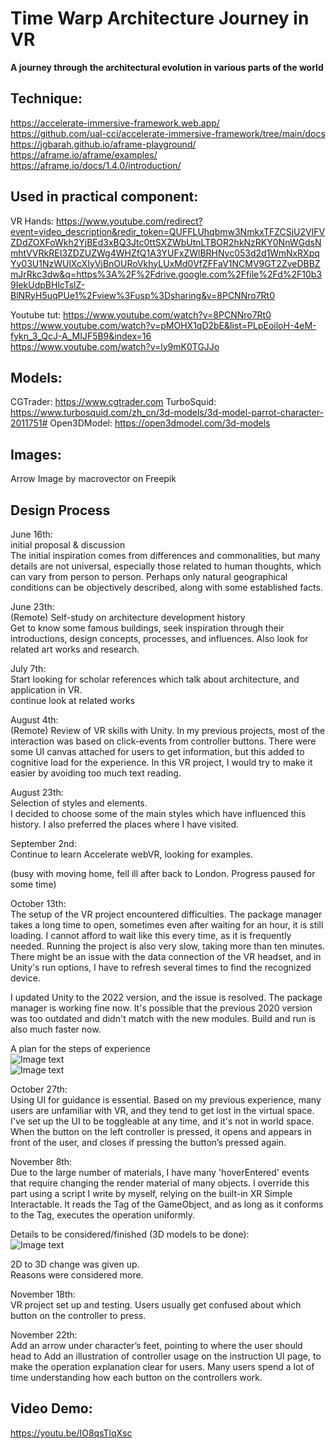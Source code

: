 # Time Warp Architecture Journey in VR
**A journey through the architectural evolution in various parts of the world**

## Technique:

https://accelerate-immersive-framework.web.app/  
https://github.com/ual-cci/accelerate-immersive-framework/tree/main/docs  
https://jgbarah.github.io/aframe-playground/  
https://aframe.io/aframe/examples/  
https://aframe.io/docs/1.4.0/introduction/  

## Used in practical component: 
VR Hands: https://www.youtube.com/redirect?event=video_description&redir_token=QUFFLUhqbmw3NmkxTFZCSjU2VlFVZDdZOXFoWkh2YjBEd3xBQ3Jtc0ttSXZWbUtnLTBOR2hkNzRKY0NnWGdsNmhtVVRkREI3ZDZUZWg4WHZfQ1A3YUFxZWlBRHNyc053d2d1WmNxRXpqYy03U1NzWUlXcXIyVjBnOURoVkhyLUxMd0VfZFFaV1NCMV9GT2ZveDBBZmJrRkc3dw&q=https%3A%2F%2Fdrive.google.com%2Ffile%2Fd%2F10b39IekUdpBHlcTslZ-BlNRyH5uqPUe1%2Fview%3Fusp%3Dsharing&v=8PCNNro7Rt0  

Youtube tut: https://www.youtube.com/watch?v=8PCNNro7Rt0  
https://www.youtube.com/watch?v=pMOHX1qD2bE&list=PLpEoiloH-4eM-fykn_3_QcJ-A_MIJF5B9&index=16  
https://www.youtube.com/watch?v=ly9mK0TGJJo  

## Models:
CGTrader: https://www.cgtrader.com
TurboSquid: https://www.turbosquid.com/zh_cn/3d-models/3d-model-parrot-character-2011751#
Open3DModel: https://open3dmodel.com/3d-models

## Images:
Arrow Image by macrovector on Freepik  

## Design Process
June 16th:  
initial proposal & discussion  
The initial inspiration comes from differences and commonalities, but many details are not universal, especially those related to human thoughts, which can vary from person to person. Perhaps only natural geographical conditions can be objectively described, along with some established facts.  

June 23th:  
(Remote) Self-study on architecture development history  
Get to know some famous buildings, seek inspiration through their introductions, design concepts, processes, and influences.
Also look for related art works and research.  

July 7th:  
Start looking for scholar references which talk about architecture, and application in VR.  
continue look at related works  

August 4th:  
(Remote) Review of VR skills with Unity. In my previous projects, most of the interaction was based on click-events from controller buttons. There were some UI canvas attached for users to get information, but this added to cognitive load for the experience. In this VR project, I would try to make it easier by avoiding too much text reading.  

August 23th:  
Selection of styles and elements.  
I decided to choose some of the main styles which have influenced this history. I also preferred the places where I have visited.  

September 2nd:  
Continue to learn Accelerate webVR, looking for examples.  

(busy with moving home, fell ill after back to London. Progress paused for some time)

October 13th:  
The setup of the VR project encountered difficulties. The package manager takes a long time to open, sometimes even after waiting for an hour, it is still loading. I cannot afford to wait like this every time, as it is frequently needed. Running the project is also very slow, taking more than ten minutes. There might be an issue with the data connection of the VR headset, and in Unity's run options, I have to refresh several times to find the recognized device.  

I updated Unity to the 2022 version, and the issue is resolved. The package manager is working fine now. It's possible that the previous 2020 version was too outdated and didn't match with the new modules. Build and run is also much faster now.  

A plan for the steps of experience  
![Image text](https://github.com/RebeccaSY/InteractiveArchitecture/blob/main/images/plan01.png)  
![Image text](https://github.com/RebeccaSY/InteractiveArchitecture/blob/main/images/plan02.png)  

October 27th:  
Using UI for guidance is essential. Based on my previous experience, many users are unfamiliar with VR, and they tend to get lost in the virtual space. I've set up the UI to be toggleable at any time, and it's not in world space. When the button on the left controller is pressed, it opens and appears in front of the user, and closes if pressing the button’s pressed again.  

November 8th:  
Due to the large number of materials, I have many 'hoverEntered' events that require changing the render material of many objects. I override this part using a script I write by myself, relying on the built-in XR Simple Interactable. It reads the Tag of the GameObject, and as long as it conforms to the Tag, executes the operation uniformly.

Details to be considered/finished (3D models to be done):  
![Image text](https://github.com/RebeccaSY/InteractiveArchitecture/blob/main/images/plan_more.png)  
  
2D to 3D change was given up.  
Reasons were considered more.  
  
November 18th:  
VR project set up and testing. Users usually get confused about which button on the controller to press.

November 22th:  
Add an arrow under character’s feet, pointing to where the user should head to
Add an illustration of controller usage on the instruction UI page, to make the operation explanation clear for users. Many users spend a lot of time understanding how each button on the controllers work.  

## Video Demo: 
https://youtu.be/IO8qsTlqXsc  


